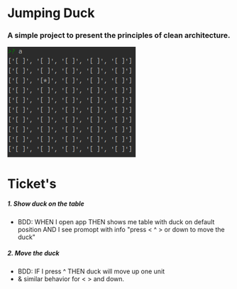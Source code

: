 # Jumping Duck
### A simple project to present the principles of clean architecture.

<img src="https://github.com/koualsky/jumping-duck/blob/master/logo.png?raw=true">

# Ticket's

##### 1. Show duck on the table
* BDD: WHEN I open app THEN shows me table with duck on default position 
AND I see promopt with info "press < ^ > or down to move the duck"

##### 2. Move the duck
* BDD: IF I press ^ THEN duck will move up one unit
* & similar behavior for < > and down.